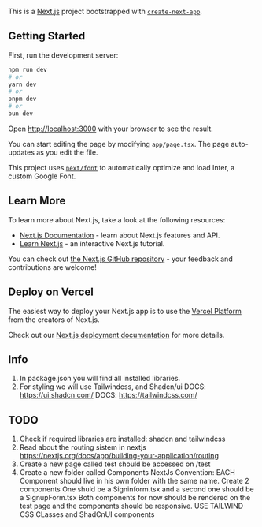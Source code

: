 This is a [Next.js](https://nextjs.org/) project bootstrapped with [`create-next-app`](https://github.com/vercel/next.js/tree/canary/packages/create-next-app).

## Getting Started

First, run the development server:

```bash
npm run dev
# or
yarn dev
# or
pnpm dev
# or
bun dev
```

Open [http://localhost:3000](http://localhost:3000) with your browser to see the result.

You can start editing the page by modifying `app/page.tsx`. The page auto-updates as you edit the file.

This project uses [`next/font`](https://nextjs.org/docs/basic-features/font-optimization) to automatically optimize and load Inter, a custom Google Font.

## Learn More

To learn more about Next.js, take a look at the following resources:

- [Next.js Documentation](https://nextjs.org/docs) - learn about Next.js features and API.
- [Learn Next.js](https://nextjs.org/learn) - an interactive Next.js tutorial.

You can check out [the Next.js GitHub repository](https://github.com/vercel/next.js/) - your feedback and contributions are welcome!

## Deploy on Vercel

The easiest way to deploy your Next.js app is to use the [Vercel Platform](https://vercel.com/new?utm_medium=default-template&filter=next.js&utm_source=create-next-app&utm_campaign=create-next-app-readme) from the creators of Next.js.

Check out our [Next.js deployment documentation](https://nextjs.org/docs/deployment) for more details.


## Info

1. In package.json you will find all installed libraries.
2. For styling we will use Tailwindcss, and Shadcn/ui
   DOCS: https://ui.shadcn.com/
   DOCS: https://tailwindcss.com/

## TODO
1. Check if required libraries are installed: shadcn and tailwindcss
2. Read about the routing sistem in nextjs https://nextjs.org/docs/app/building-your-application/routing
3. Create a new page called test should be accessed on /test
4. Create a new folder called Components
NextJs Convention: EACH Component should live in his own folder with the same name.
Create 2 components One shuld be a Signinform.tsx and a second one should be a SignupForm.tsx
Both components for now should be rendered on the test page and the components should be responsive.
USE TAILWIND CSS CLasses and ShadCnUI components

   
